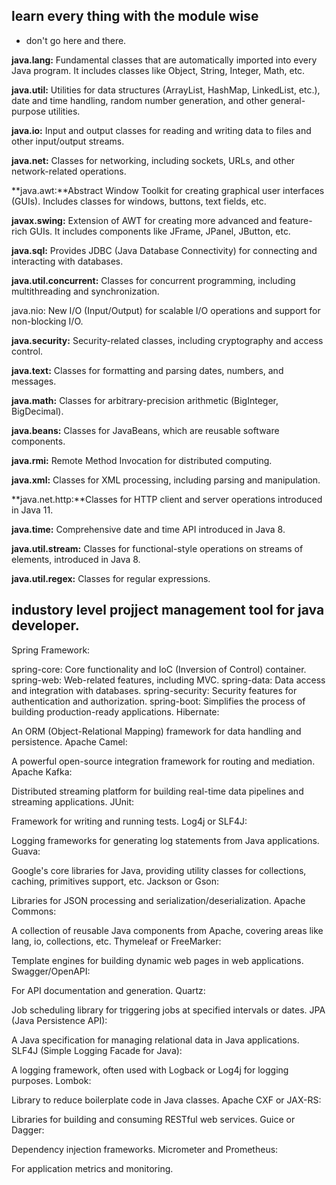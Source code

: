 ## learn every thing with the module wise 
- don't go here and there.

**java.lang:** Fundamental classes that are automatically imported into every Java program. It includes classes like Object, String, Integer, Math, etc.

**java.util:** Utilities for data structures (ArrayList, HashMap, LinkedList, etc.), date and time handling, random number generation, and other general-purpose utilities.

**java.io:** Input and output classes for reading and writing data to files and other input/output streams.

**java.net:** Classes for networking, including sockets, URLs, and other network-related operations.

**java.awt:**Abstract Window Toolkit for creating graphical user interfaces (GUIs). Includes classes for windows, buttons, text fields, etc.

**javax.swing:** Extension of AWT for creating more advanced and feature-rich GUIs. It includes components like JFrame, JPanel, JButton, etc.

**java.sql:** Provides JDBC (Java Database Connectivity) for connecting and interacting with databases.

**java.util.concurrent:** Classes for concurrent programming, including multithreading and synchronization.

java.nio: New I/O (Input/Output) for scalable I/O operations and support for non-blocking I/O.

**java.security:** Security-related classes, including cryptography and access control.

**java.text:** Classes for formatting and parsing dates, numbers, and messages.

**java.math:** Classes for arbitrary-precision arithmetic (BigInteger, BigDecimal).

**java.beans:** Classes for JavaBeans, which are reusable software components.

**java.rmi:** Remote Method Invocation for distributed computing.

**java.xml:** Classes for XML processing, including parsing and manipulation.

**java.net.http:**Classes for HTTP client and server operations introduced in Java 11.

**java.time:** Comprehensive date and time API introduced in Java 8.

**java.util.stream:** Classes for functional-style operations on streams of elements, introduced in Java 8.

**java.util.regex:** Classes for regular expressions.

## industory level projject management tool for java developer.
Spring Framework:

spring-core: Core functionality and IoC (Inversion of Control) container.
spring-web: Web-related features, including MVC.
spring-data: Data access and integration with databases.
spring-security: Security features for authentication and authorization.
spring-boot: Simplifies the process of building production-ready applications.
Hibernate:

An ORM (Object-Relational Mapping) framework for data handling and persistence.
Apache Camel:

A powerful open-source integration framework for routing and mediation.
Apache Kafka:

Distributed streaming platform for building real-time data pipelines and streaming applications.
JUnit:

Framework for writing and running tests.
Log4j or SLF4J:

Logging frameworks for generating log statements from Java applications.
Guava:

Google's core libraries for Java, providing utility classes for collections, caching, primitives support, etc.
Jackson or Gson:

Libraries for JSON processing and serialization/deserialization.
Apache Commons:

A collection of reusable Java components from Apache, covering areas like lang, io, collections, etc.
Thymeleaf or FreeMarker:

Template engines for building dynamic web pages in web applications.
Swagger/OpenAPI:

For API documentation and generation.
Quartz:

Job scheduling library for triggering jobs at specified intervals or dates.
JPA (Java Persistence API):

A Java specification for managing relational data in Java applications.
SLF4J (Simple Logging Facade for Java):

A logging framework, often used with Logback or Log4j for logging purposes.
Lombok:

Library to reduce boilerplate code in Java classes.
Apache CXF or JAX-RS:

Libraries for building and consuming RESTful web services.
Guice or Dagger:

Dependency injection frameworks.
Micrometer and Prometheus:

For application metrics and monitoring.